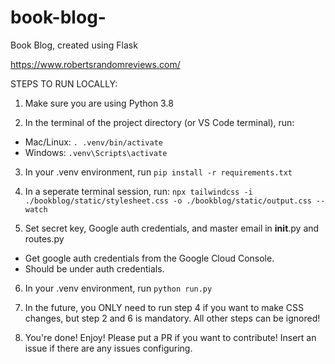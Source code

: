 # book-blog-
Book Blog, created using Flask

https://www.robertsrandomreviews.com/

STEPS TO RUN LOCALLY:

1. Make sure you are using Python 3.8

2. In the terminal of the project directory (or VS Code terminal), run:
- Mac/Linux: ```. .venv/bin/activate```
- Windows: ```.venv\Scripts\activate```

3. In your .venv environment, run ```pip install -r requirements.txt```

4. In a seperate terminal session, run: ```npx tailwindcss -i ./bookblog/static/stylesheet.css -o ./bookblog/static/output.css --watch```

5. Set secret key, Google auth credentials, and master email in __init__.py and routes.py
- Get google auth credentials from the Google Cloud Console.
- Should be under auth credentials.

6. In your .venv environment, run ```python run.py```

7. In the future, you ONLY need to run step 4 if you want to make CSS changes, but step 2 and 6 is mandatory. All other steps can be ignored!

7. You're done! Enjoy! Please put a PR if you want to contribute! Insert an issue if there are any issues configuring.